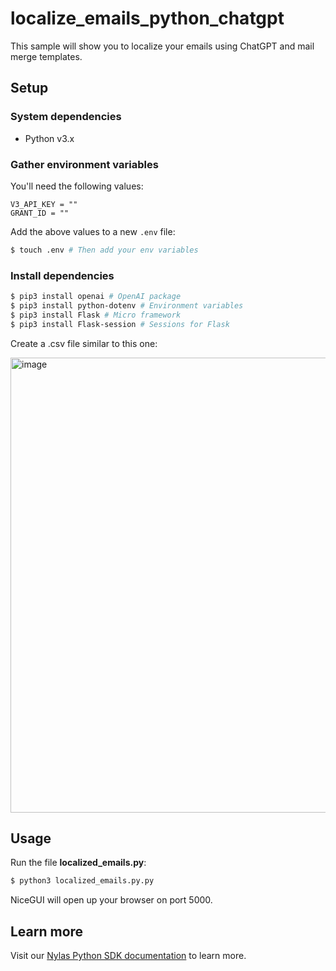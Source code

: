 # localize_emails_python_chatgpt

This sample will show you to localize your emails using ChatGPT and mail merge templates.

## Setup

### System dependencies

- Python v3.x

### Gather environment variables

You'll need the following values:

```text
V3_API_KEY = ""
GRANT_ID = ""
```

Add the above values to a new `.env` file:

```bash
$ touch .env # Then add your env variables
```

### Install dependencies

```bash
$ pip3 install openai # OpenAI package
$ pip3 install python-dotenv # Environment variables
$ pip3 install Flask # Micro framework
$ pip3 install Flask-session # Sessions for Flask
```

Create a .csv file similar to this one:

<img width="728" alt="image" src="https://github.com/nylas-samples/localize_emails_python_chatgpt/assets/1071110/1bd1238e-feac-4aff-a557-ed0d02b63009">

## Usage

Run the file **localized_emails.py**:

```bash
$ python3 localized_emails.py.py
```

NiceGUI will open up your browser on port 5000.

## Learn more

Visit our [Nylas Python SDK documentation](https://developer.nylas.com/docs/developer-tools/sdk/python-sdk/) to learn more.
